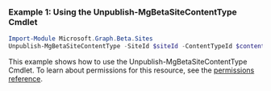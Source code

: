 ### Example 1: Using the Unpublish-MgBetaSiteContentType Cmdlet
```powershell
Import-Module Microsoft.Graph.Beta.Sites
Unpublish-MgBetaSiteContentType -SiteId $siteId -ContentTypeId $contentTypeId
```
This example shows how to use the Unpublish-MgBetaSiteContentType Cmdlet.
To learn about permissions for this resource, see the [permissions reference](/graph/permissions-reference).
